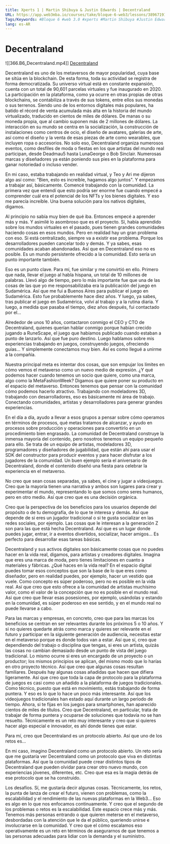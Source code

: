 ```yaml
---
title: Xperts 1 | Martin Shibuya & Justin Edwards | Decentraland
URL: https://app.web3mba.io/courses/take/bloque-6-web3/lessons/38967191-xperts-1-martin-shibuya-j
Tags/Keywords: #Bloque 6 #web 3.0 #xperts #Martin Shibuya #Justin Edwards #Decentraland
lang: es-AR
---
```

# Decentraland
![[366.B6_Decentraland.mp4]]
[Decentraland](https://app.web3mba.io?wvideo=k0pcsb71dp)

Decentraland es uno de los metaversos de mayor popularidad, cuya base se sitúa en la blockchain. De esta forma, toda su actividad se registra de forma democratizada. Su universo virtual está en constante expansión, cuenta con un total de 90,601 parcelas virtuales y fue inaugurado en 2020. La participación en la plataforma, como ya ocurre en otras propias de otras blockchains, se contabiliza a través de sus tokens, entre ellos sus monedas o sus terrenos. Siendo uno de los entornos digitales más populares, ha batido el récord de venta acumulada más alta en la historia del mundo virtualizado, traducido en cientos de miles de dólares. De manas o su moneda propia, que al cambio suponen más de 2 millones de dólares. La interacción en su mundo se centra en la socialización, la construcción de instalaciones como centros de ocio, el diseño de avatares, galerías de arte, así como el diseño y la venta de esas piezas de arte como wearables, que incluyen ropa o accesorios. No solo eso, Decentraland organiza numerosos eventos, como desfiles de moda o fiestas en los que artistas del mundo real participan, desde Deadmau5 hasta LunaGeorge o Bob Sinclair. Numerosas marcas y diseñadores ya están poniendo sus pies en la plataforma para ganar notoriedad o incluso vender.

En mi caso, estaba trabajando en realidad virtual, y Teo y Ari me dijeron algo así como: "Bien, esto es increíble, hagamos algo juntos". Y empezamos a trabajar así, básicamente. Comencé trabajando con la comunidad. La primera vez que entendí que esto podría ser enorme fue cuando empecé a comprender cuál era el potencial de los NFTs y los bienes digitales. Y eso me parecía increíble. Una buena solución para los nativos digitales, digamos.

Al principio no sabía muy bien de qué iba. Entonces empecé a aprender más y más. Y asimilé lo asombroso que es el proyecto. Sí, había aprendido sobre los mundos virtuales en el pasado, pues tienen grandes comunidades haciendo cosas en esos mundos. Pero en realidad hay un gran problema con eso. Si está centralizado, siempre va a existir ese problema. Porque los desarrolladores pueden cancelar todo y demás. Y ya sabes, esas comunidades acaban abandonadas. Así que en Decentraland eso no es posible. Es un mundo persistente ofrecido a la comunidad. Esto sería un punto importante también.

Eso es un punto clave. Para mí, fue similar y me convirtió en ello. Primero que nada, llevar el juego al habla hispana, un total de 10 millones de palabras. Llevó algo de tiempo, pero lo más importante fue que una de las cosas de las que yo me responsabilizaba era la publicación del juego en Sudamérica. Así que me fui a Buenos Aires para publicar el juego en Sudamérica. Esto fue probablemente hace diez años. Y luego, ya sabes, tras publicar el juego en Sudamérica, volví al trabajo y a la rutina diaria. Y luego, a medida que pasaba el tiempo, diez años después, fui contactado por el...

Alrededor de unos 10 años, contactaron conmigo el CEO y CTO de Decentraland, quienes querían hablar conmigo porque habían crecido jugando a RuneScape, el juego que habíamos publicado cuando estaban a punto de lanzarlo. Así que fue puro destino. Luego hablamos sobre mis experiencias trabajando en juegos, construyendo juegos, ofreciendo guías... Y simplemente conectamos muy bien. Así es como llegué a unirme a la compañía.

Nuestra principal meta es intentar dos cosas, que son empujar los límites en cómo vemos el metaverso como un nuevo medio de expresión. ¿Y qué podemos hacer cuando tenemos un socio que quiere, como una marca, algo como la MetaFashionWeek? Digamos que quiere poner su producto en el espacio del metaverso. Entonces tenemos que pensar con la comunidad cómo podemos hacerlo atractivo. Trabajando con modeladores 3D, trabajando con desarrolladores, eso es básicamente mi área de trabajo. Conectando comunidades, artistas y desarrolladores para generar grandes experiencias.

En el día a día, ayudo a llevar a esos grupos a pensar sobre cómo operamos en términos de procesos, qué metas tratamos de alcanzar, y ayudo en procesos sobre producción y operaciones para convertirlo en un procedimiento bien engrasado. La comunidad de Decentraland construye la inmensa mayoría del contenido, pero nosotros tenemos un equipo pequeño para ello. Se trata de un equipo de artistas, modeladores 3D, programadores y diseñadores de jugabilidad, que están ahí para usar el SDK del constructor para producir eventos y para hacer disfrutar a los jugadores de la comunidad. Un buen ejemplo sería el aniversario de Decentraland, donde el contenido diseñó una fiesta para celebrar la experiencia en el metaverso.

No creo que sean cosas separadas, ya sabes, el cine y jugar a videojuegos. Creo que la mayoría tienen una narrativa y ambos son lugares para crear y experimentar el mundo, representando lo que somos como seres humanos, pero en otro medio. Así que creo que es una decisión orgánica.

Creo que la perspectiva de los beneficios para los usuarios depende del propósito o de tu demografía, de lo que te interesa y demás. Así que depende de si eres un jugador tradicional o si te gusta socializar en las redes sociales, por ejemplo. Las cosas que le interesan a la generación Z son para las que está hecha Decentraland. Así que es un lugar donde puedes jugar, entrar, ir a eventos divertidos, socializar, hacer amigos... Es perfecto para desarrollar esas tareas básicas.

Decentraland y sus activos digitales son básicamente cosas que no puedes hacer en la vida real, digamos, para artistas y creadores digitales. Imagina que eres una marca de moda, pero tienes limitaciones en cuanto a materiales y fábricas. ¿Qué haces en la vida real? En el espacio digital puedes tomar esos conceptos que son la base de lo que eres como diseñador, pero en realidad puedes, por ejemplo, hacer un vestido que vuele. Como concepto es súper poderoso, pero no es posible en la vida real. Así que creo que esto ofrece a la comunidad de artistas muchísimo valor, como el valor de la concepción que no es posible en el mundo real. Así que creo que llevar esas posesiones, por ejemplo, usándolas y estando en la comunidad, es súper poderoso en ese sentido, y en el mundo real no puede llevarse a cabo.

Para las marcas y empresas, en concreto, creo que para las marcas los beneficios se centran en ser relevantes durante los próximos 5 o 10 años. Y si no quieres quedarte atrás como marca y quieres ser relevante en el futuro y participar en la siguiente generación de audiencia, necesitas estar en el metaverso porque es donde todos van a estar. Así que sí, creo que dependiendo del trabajo o disciplina que tengas, si eres un artista, quizás las cosas no cambian demasiado desde un punto de vista del juego tradicional. Lo mismo ocurre si eres un encargado de un proyecto o un productor; los mismos principios se aplican, del mismo modo que lo harías en otro proyecto técnico. Así que creo que algunas cosas resultan familiares. Después hay algunas cosas añadidas que hacen que difiera ligeramente. Así que creo que toda la capa de protocolo para la plataforma de juegos es casi como un añadido a la plataforma de juegos tradicionales. Como técnico, puesto que está en movimiento, estás trabajando de forma puntera. Y eso es lo que lo hace un poco más interesante. Así que los videojuegos tradicionales han estado aquí durante un largo periodo de tiempo. Ahora, si te fijas en los juegos para smartphones, han aparecido cientos de miles de títulos. Creo que Decentraland, en particular, trata de trabajar de forma puntera y ocuparse de soluciones que todavía no se han resuelto. Técnicamente es un reto muy interesante y creo que si quieres hacer algo especial e innovador, es ahí donde tienes que estar.

Para mí, creo que Decentraland es un protocolo abierto. Así que uno de los retos es...

En mi caso, imagino Decentraland como un protocolo abierto. Un reto sería que me gustaría ver Decentraland como un protocolo que viva en distintas plataformas. Así que la comunidad puede crear distintos tipos de Decentraland que pueden olvidar para crear otro nuevo mundo, con experiencias jóvenes, diferentes, etc. Creo que esa es la magia detrás de ese protocolo que se ha construido.

Los desafíos. Sí, me gustaría decir algunas cosas. Técnicamente, los retos, la punta de lanza de crear el futuro, vienen con problemas, como la escalabilidad y el rendimiento de las nuevas plataformas en la Web3... Eso es algo en lo que nos enfocamos continuamente. Y creo que el segundo de los problemas o retos es la escalabilidad. Este espacio crece más y más. Tenemos más personas entrando o que quieren meterse en el metaverso, desbordadas con la atención que le da el público, queriendo unirse e involucrarse en la comunidad. Y creo que el cómo escalamos eso operativamente es un reto en términos de asegurarnos de que tenemos a las personas adecuadas para lidiar con la demanda y el suministro.